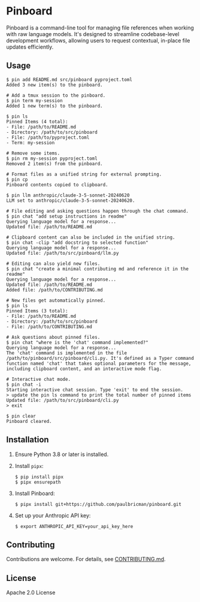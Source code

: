 # Pinboard

Pinboard is a command-line tool for managing file references when working with raw language models. It's designed to streamline codebase-level development workflows, allowing users to request contextual, in-place file updates efficiently.

## Usage

```
$ pin add README.md src/pinboard pyproject.toml
Added 3 new item(s) to the pinboard.

# Add a tmux session to the pinboard.
$ pin term my-session
Added 1 new term(s) to the pinboard.

$ pin ls
Pinned Items (4 total):
- File: /path/to/README.md
- Directory: /path/to/src/pinboard
- File: /path/to/pyproject.toml
- Term: my-session

# Remove some items.
$ pin rm my-session pyproject.toml
Removed 2 item(s) from the pinboard.

# Format files as a unified string for external prompting.
$ pin cp
Pinboard contents copied to clipboard.

$ pin llm anthropic/claude-3-5-sonnet-20240620
LLM set to anthropic/claude-3-5-sonnet-20240620.

# File editing and asking questions happen through the chat command.
$ pin chat "add setup instructions in readme"
Querying language model for a response...
Updated file: /path/to/README.md

# Clipboard content can also be included in the unified string.
$ pin chat -clip "add docstring to selected function"
Querying language model for a response...
Updated file: /path/to/src/pinboard/llm.py

# Editing can also yield new files.
$ pin chat "create a minimal contributing md and reference it in the readme"
Querying language model for a response...
Updated file: /path/to/README.md
Added file: /path/to/CONTRIBUTING.md

# New files get automatically pinned.
$ pin ls
Pinned Items (3 total):
- File: /path/to/README.md
- Directory: /path/to/src/pinboard
- File: /path/to/CONTRIBUTING.md

# Ask questions about pinned files.
$ pin chat "where is the 'chat' command implemented?"
Querying language model for a response...
The 'chat' command is implemented in the file /path/to/pinboard/src/pinboard/cli.py. It's defined as a Typer command function named 'chat' that takes optional parameters for the message, including clipboard content, and an interactive mode flag.

# Interactive chat mode.
$ pin chat -i
Starting interactive chat session. Type 'exit' to end the session.
> update the pin ls command to print the total number of pinned items
Updated file: /path/to/src/pinboard/cli.py
> exit

$ pin clear
Pinboard cleared.
```

## Installation

1. Ensure Python 3.8 or later is installed.

2. Install `pipx`:
   ```
   $ pip install pipx
   $ pipx ensurepath
   ```

3. Install Pinboard:
   ```
   $ pipx install git+https://github.com/paulbricman/pinboard.git
   ```

4. Set up your Anthropic API key:
   ```
   $ export ANTHROPIC_API_KEY=your_api_key_here
   ```

## Contributing

Contributions are welcome. For details, see [CONTRIBUTING.md](CONTRIBUTING.md).

## License

Apache 2.0 License